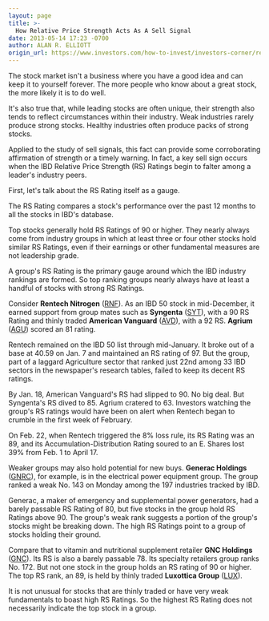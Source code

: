 ```yaml
---
layout: page
title: >-
  How Relative Price Strength Acts As A Sell Signal
date: 2013-05-14 17:23 -0700
author: ALAN R. ELLIOTT
origin_url: https://www.investors.com/how-to-invest/investors-corner/relative-price-strength-ratings-aid-stock-investing/
---
```


The stock market isn't a business where you have a good idea and can keep it to yourself forever. The more people who know about a great stock, the more likely it is to do well.

It's also true that, while leading stocks are often unique, their strength also tends to reflect circumstances within their industry. Weak industries rarely produce strong stocks. Healthy industries often produce packs of strong stocks.

Applied to the study of sell signals, this fact can provide some corroborating affirmation of strength or a timely warning. In fact, a key sell sign occurs when the IBD Relative Price Strength (RS) Ratings begin to falter among a leader's industry peers.

First, let's talk about the RS Rating itself as a gauge.

The RS Rating compares a stock's performance over the past 12 months to all the stocks in IBD's database.

Top stocks generally hold RS Ratings of 90 or higher. They nearly always come from industry groups in which at least three or four other stocks hold similar RS Ratings, even if their earnings or other fundamental measures are not leadership grade.

A group's RS Rating is the primary gauge around which the IBD industry rankings are formed. So top ranking groups nearly always have at least a handful of stocks with strong RS Ratings.

Consider **Rentech Nitrogen** ([RNF](https://research.investors.com/quote.aspx?symbol=RNF)). As an IBD 50 stock in mid-December, it earned support from group mates such as **Syngenta** ([SYT](https://research.investors.com/quote.aspx?symbol=SYT)), with a 90 RS Rating and thinly traded **American Vanguard** ([AVD](https://research.investors.com/quote.aspx?symbol=AVD)), with a 92 RS. **Agrium** ([AGU](https://research.investors.com/quote.aspx?symbol=AGU)) scored an 81 rating.

Rentech remained on the IBD 50 list through mid-January. It broke out of a base at 40.59 on Jan. 7 and maintained an RS rating of 97. But the group, part of a laggard Agriculture sector that ranked just 22nd among 33 IBD sectors in the newspaper's research tables, failed to keep its decent RS ratings.

By Jan. 18, American Vanguard's RS had slipped to 90. No big deal. But Syngenta's RS dived to 85. Agrium cratered to 63. Investors watching the group's RS ratings would have been on alert when Rentech began to crumble in the first week of February.

On Feb. 22, when Rentech triggered the 8% loss rule, its RS Rating was an 89, and its Accumulation-Distribution Rating soured to an E. Shares lost 39% from Feb. 1 to April 17.

Weaker groups may also hold potential for new buys. **Generac Holdings** ([GNRC](https://research.investors.com/quote.aspx?symbol=GNRC)), for example, is in the electrical power equipment group. The group ranked a weak No. 143 on Monday among the 197 industries tracked by IBD.

Generac, a maker of emergency and supplemental power generators, had a barely passable RS Rating of 80, but five stocks in the group hold RS Ratings above 90. The group's weak rank suggests a portion of the group's stocks might be breaking down. The high RS Ratings point to a group of stocks holding their ground.

Compare that to vitamin and nutritional supplement retailer **GNC Holdings** ([GNC](https://research.investors.com/quote.aspx?symbol=GNC)). Its RS is also a barely passable 78. Its specialty retailers group ranks No. 172. But not one stock in the group holds an RS rating of 90 or higher. The top RS rank, an 89, is held by thinly traded **Luxottica Group** ([LUX](https://research.investors.com/quote.aspx?symbol=LUX)).

It is not unusual for stocks that are thinly traded or have very weak fundamentals to boast high RS Ratings. So the highest RS Rating does not necessarily indicate the top stock in a group.
